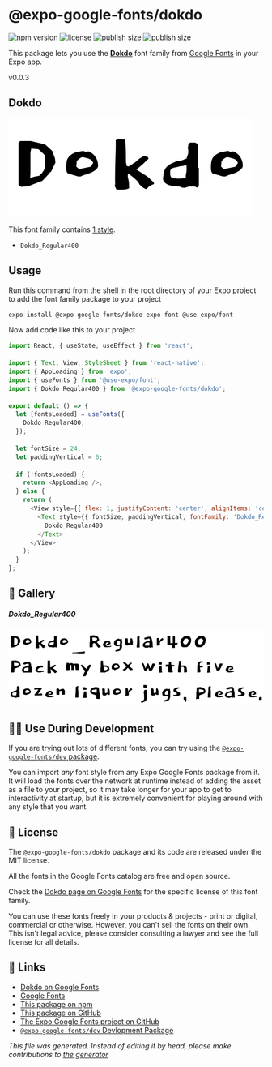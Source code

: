 # @expo-google-fonts/dokdo

![npm version](https://flat.badgen.net/npm/v/@expo-google-fonts/dokdo)
![license](https://flat.badgen.net/github/license/expo/google-fonts)
![publish size](https://flat.badgen.net/packagephobia/install/@expo-google-fonts/dokdo)
![publish size](https://flat.badgen.net/packagephobia/publish/@expo-google-fonts/dokdo)

This package lets you use the [**Dokdo**](https://fonts.google.com/specimen/Dokdo) font family from [Google Fonts](https://fonts.google.com/) in your Expo app.

v0.0.3

## Dokdo

![Dokdo](./font-family.png)

This font family contains [1 style](#gallery).

- `Dokdo_Regular400`

## Usage

Run this command from the shell in the root directory of your Expo project to add the font family package to your project
```sh
expo install @expo-google-fonts/dokdo expo-font @use-expo/font
```

Now add code like this to your project
```js
import React, { useState, useEffect } from 'react';

import { Text, View, StyleSheet } from 'react-native';
import { AppLoading } from 'expo';
import { useFonts } from '@use-expo/font';
import { Dokdo_Regular400 } from '@expo-google-fonts/dokdo';

export default () => {
  let [fontsLoaded] = useFonts({
    Dokdo_Regular400,
  });

  let fontSize = 24;
  let paddingVertical = 6;

  if (!fontsLoaded) {
    return <AppLoading />;
  } else {
    return (
      <View style={{ flex: 1, justifyContent: 'center', alignItems: 'center' }}>
        <Text style={{ fontSize, paddingVertical, fontFamily: 'Dokdo_Regular400' }}>
          Dokdo_Regular400
        </Text>
      </View>
    );
  }
};

```

## 🔡 Gallery

##### Dokdo_Regular400
![Dokdo_Regular400](./b88083d5e2a376a3766403b0ff323016dd93814b3d540b48859e517dbcc28d08.ttf.png)


## 👩‍💻 Use During Development

If you are trying out lots of different fonts, you can try using the [`@expo-google-fonts/dev` package](https://github.com/expo/google-fonts/tree/master/font-packages/dev#readme).

You can import *any* font style from any Expo Google Fonts package from it. It will load the fonts
over the network at runtime instead of adding the asset as a file to your project, so it may take longer
for your app to get to interactivity at startup, but it is extremely convenient
for playing around with any style that you want.

## 📖 License

The `@expo-google-fonts/dokdo` package and its code are released under the MIT license.

All the fonts in the Google Fonts catalog are free and open source.

Check the [Dokdo page on Google Fonts](https://fonts.google.com/specimen/Dokdo) for the specific license of this font family.

You can use these fonts freely in your products & projects - print or digital, commercial or otherwise. However, you can't sell the fonts on their own. This isn't legal advice, please consider consulting a lawyer and see the full license for all details.

## 🔗 Links

- [Dokdo on Google Fonts](https://fonts.google.com/specimen/Dokdo)
- [Google Fonts](https://fonts.google.com/)
- [This package on npm](https://www.npmjs.com/package/@expo-google-fonts/dokdo)
- [This package on GitHub](https://github.com/expo/google-fonts/tree/master/font-packages/dokdo)
- [The Expo Google Fonts project on GitHub](https://github.com/expo/google-fonts)
- [`@expo-google-fonts/dev` Devlopment Package](https://github.com/expo/google-fonts/tree/master/font-packages/dev)


*This file was generated. Instead of editing it by head, please make contributions to [the generator](https://github.com/expo/google-fonts/tree/master/packages/generator)*

